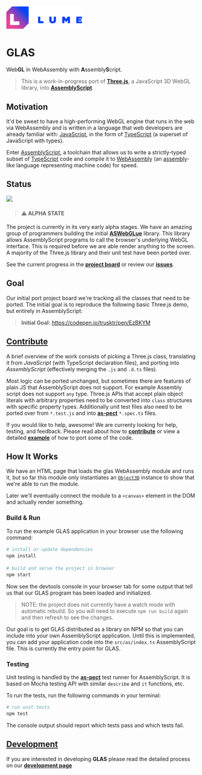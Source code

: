<!-- # GLAS -->

# <a href="//lume.io"><img src="./assets/logo.svg" width="200" alt="LUME" title="LUME" /></a>

# GLAS

Web**GL** in WebAssembly with **A**ssembly**S**cript.

> This is a work-in-progress port of [**Three.js**](https://threejs.org), a JavaScript 3D WebGL library, into [**AssemblyScript**](https://assemblyscript.org).

## Motivation

It'd be sweet to have a high-performing WebGL engine that runs in the web via
WebAssembly and is written in a language that web developers are already
familiar with:
[JavaScript](https://developer.mozilla.org/en-US/docs/Web/JavaScript/About_JavaScript),
in the form of [TypeScript](http://www.typescriptlang.org/) (a
superset of JavaScript with types).

Enter [AssemblyScript](https://assemblyscript.org), a
toolchain that allows us to write a strictly-typed subset of
[TypeScript](http://www.typescriptlang.org/) code and compile it to
[WebAssembly](https://developer.mozilla.org/en-US/docs/WebAssembly) (an
[assembly](https://en.wikipedia.org/wiki/Assembly_language)-like language
representing machine code) for speed.

## Status

![](https://github.com/lume/glas/workflows/Node%20CI/badge.svg)

> #### ⚠️ ALPHA STATE

The project is currently in its very early alpha stages. We have an amazing
group of programmers building the initial
[**ASWebGLue**](https://github.com/lume/ASWebGLue) library. This library allows
AssemblyScript programs to call the browser's underlying WebGL interface. This
is required before we are able render anything to the screen. A majority of the
Three.js library and their unit test have been ported over.

See the current progress in the [**project
board**](https://github.com/lume/glas/projects) or review our
[**issues**](https://github.com/lume/glas/issues).

## Goal

Our initial port project board we're tracking all the classes that need to
be ported. The initial goal is to reproduce the following basic Three.js
demo, but entirely in AssemblyScript:

> **Initial Goal:** https://codepen.io/trusktr/pen/EzBKYM

## [Contribute](.github/CONTRIBUTING.md)

A brief overview of the work consists of picking a Three.js class, translating it
from _JavaScript_ (with TypeScript declaration files), and porting into _AssemblyScript_
(effectively merging the `.js` and `.d.ts` files).

Most logic can be ported unchanged, but sometimes there are features of plain
JS that AssemblyScript does not support. For example Assembly script does not
support `any` type. Three.js APIs that accept plain object literals with
arbitrary properties need to be converted into `class` structures with specific
property types. Additionally unit test files also need to be ported over from
`*.test.js` and into [**as-pect**](https://github.com/jtenner/as-pect)
`*.spec.ts` files.

If you would like to help, awesome! We are currenty looking for help, testing,
and feedback. Please read about how to [**contribute**](.github/CONTRIBUTING.md) or view
a detailed [**example**](.github/CONTRIBUTING.md#example-of-dev-process) of how to port some of the
code.

## How It Works

We have an HTML page that loads the glas WebAssembly module and runs it, but so
far this module only instantiates an
[`Object3D`](https://threejs.org/docs/index.html#api/en/core/Object3D) instance
to show that we're able to run the module.

Later we'll eventually connect the module to a `<canvas>` element in the DOM
and actually render something.

### Build & Run

To run the example GLAS application in your browser use the following command:

```sh
# install or update dependencies
npm install

# build and serve the project in browser
npm start
```

Now see the devtools console in your browser tab for some output that tell us
that our GLAS program has been loaded and initialized.

> NOTE: the project does not currently have a watch mode with automatic
> rebuild. So you will need to execute `npm run build` again and then refresh
> to see the changes.

Our goal is to get GLAS distributed as a library on NPM so that you can include
into your own AssemblyScript application. Until this is implemented, you can
add your application code into the `src/as/index.ts` AssemblyScript file. This
is currently the entry point for GLAS.

### Testing

Unit testing is handled by the
[**as-pect**](https://github.com/jtenner/as-pect) test runner for
AssemblyScript. It is based on Mocha testing API with similar `describe` and
`it` functions, etc.

To run the tests, run the following commands in your terminal:

```sh
# run unit tests
npm test
```

The console output should report which tests pass and which tests fail.

## [Development](.github/DEVELOPMENT.md)

If you are interested in developing **GLAS** please read the detailed process
on our [**development page**](.github/DEVELOPMENT.md)
